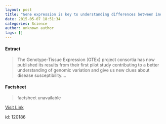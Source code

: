```yaml
---
layout: post
title: "Gene expression is key to understanding differences between individuals and disease susceptibility"
date: 2015-05-07 18:51:34
categories: Science
author: unknown author
tags: []
---
```



#### Extract
>The Genotype-Tissue Expression (GTEx) project consortia has now published its results from their first pilot study contributing to a better understanding of genomic variation and give us new clues about disease susceptibility....

#### Factsheet
>factsheet unavailable

[Visit Link](http://feeds.sciencedaily.com/~r/sciencedaily/~3/rKFbkkb9rt4/150507145134.htm)

id:  120186


